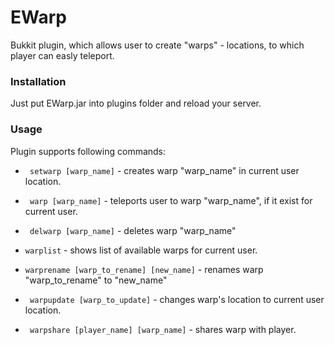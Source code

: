 # EWarp

Bukkit plugin, which allows user to create "warps" - locations, to which player can easly teleport.

### Installation
Just put EWarp.jar into plugins folder and reload your server.

### Usage

Plugin supports following commands:

* ``` setwarp [warp_name]``` - creates warp "warp_name" in current user location.

* ``` warp [warp_name]``` - teleports user to warp "warp_name", if it exist for current user. 

* ``` delwarp [warp_name]``` - deletes warp "warp_name"

* ``` warplist ``` - shows list of available warps for current user.

* ``` warprename [warp_to_rename] [new_name] ``` - renames warp "warp_to_rename" to "new_name"

* ``` warpupdate [warp_to_update]``` - changes warp's location to current user location.

* ``` warpshare [player_name] [warp_name]``` - shares warp with player.


